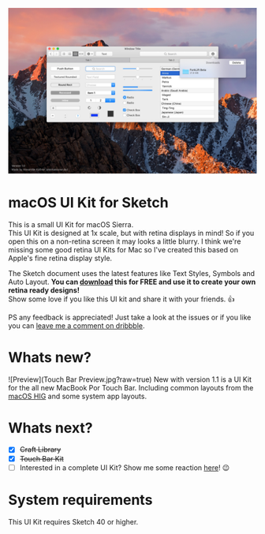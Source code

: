 
![Preview](Preview.jpg?raw=true)

# macOS UI Kit for Sketch
This is a small UI Kit for macOS Sierra.  
This UI Kit is designed at 1x scale, but with retina displays in mind! So if you open this on a non-retina screen it may looks a little blurry. I think we're missing some good retina UI Kits for Mac so I've created this based on Apple's fine retina display style. 

The Sketch document uses the latest features like Text Styles, Symbols and Auto Layout. **You can [download](https://github.com/alexkaessner/macOS-UI-Kit/archive/master.zip) this for FREE and use it to create your own retina ready designs!**  
Show some love if you like this UI kit and share it with your friends. :+1:

PS any feedback is appreciated! Just take a look at the issues or if you like you can [leave me a comment on dribbble](https://dribbble.com/shots/2987000-macOS-Sierra-UI-Kit-for-Sketch).

# Whats new?
![Preview](Touch Bar Preview.jpg?raw=true)
New with version 1.1 is a UI Kit for the all new MacBook Por Touch Bar. Including common layouts from the [macOS HIG](https://developer.apple.com/library/content/documentation/UserExperience/Conceptual/OSXHIGuidelines/AbouttheTouchBar.html#//apple_ref/doc/uid/20000957-CH104-SW1) and some system app layouts.

# Whats next?
- [x] ~~Craft Library~~
- [x] ~~Touch Bar Kit~~
- [ ] Interested in a complete UI Kit? Show me some reaction [here](https://github.com/alexkaessner/macOS-UI-Kit/issues/1)! :wink:

# System requirements
This UI Kit requires Sketch 40 or higher.